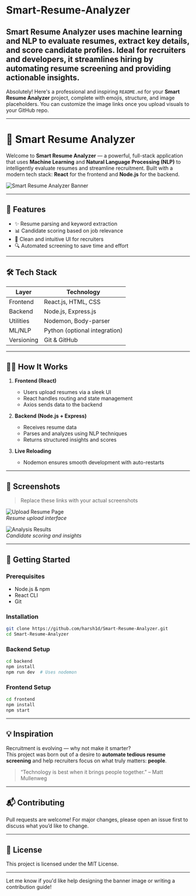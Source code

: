 # Smart-Resume-Analyzer
Smart Resume Analyzer uses machine learning and NLP to evaluate resumes, extract key details, and score candidate profiles. Ideal for recruiters and developers, it streamlines hiring by automating resume screening and providing actionable insights.
---
Absolutely! Here's a professional and inspiring `README.md` for your **Smart Resume Analyzer** project, complete with emojis, structure, and image placeholders. You can customize the image links once you upload visuals to your GitHub repo.

---

# 🧠 Smart Resume Analyzer

Welcome to **Smart Resume Analyzer** — a powerful, full-stack application that uses **Machine Learning** and **Natural Language Processing (NLP)** to intelligently evaluate resumes and streamline recruitment. Built with a modern tech stack: **React** for the frontend and **Node.js** for the backend.

![Smart Resume Analyzer Banner](file:///C:/Users/ndevr/OneDrive/Pictures/Screenshots/new.png)

---

## 🚀 Features

- ✨ Resume parsing and keyword extraction
- 📊 Candidate scoring based on job relevance
- 🧾 Clean and intuitive UI for recruiters
- 🔍 Automated screening to save time and effort

---

## 🛠️ Tech Stack

| Layer       | Technology             |
|------------|------------------------|
| Frontend   | React.js, HTML, CSS    |
| Backend    | Node.js, Express.js    |
| Utilities  | Nodemon, Body-parser   |
| ML/NLP     | Python (optional integration) |
| Versioning | Git & GitHub           |

---

## 🧑‍💻 How It Works

1. **Frontend (React)**  
   - Users upload resumes via a sleek UI  
   - React handles routing and state management  
   - Axios sends data to the backend

2. **Backend (Node.js + Express)**  
   - Receives resume data  
   - Parses and analyzes using NLP techniques  
   - Returns structured insights and scores

3. **Live Reloading**  
   - Nodemon ensures smooth development with auto-restarts

---

## 📸 Screenshots

> Replace these links with your actual screenshots

![Upload Resume Page](https://your-image-link-here.com/upload.png)  
*Resume upload interface*

![Analysis Results](https://your-image-link-here.com/results.png)  
*Candidate scoring and insights*

---

## 🧭 Getting Started

### Prerequisites

- Node.js & npm
- React CLI
- Git

### Installation

```bash
git clone https://github.com/harsh1d/Smart-Resume-Analyzer.git
cd Smart-Resume-Analyzer
```

### Backend Setup

```bash
cd backend
npm install
npm run dev  # Uses nodemon
```

### Frontend Setup

```bash
cd frontend
npm install
npm start
```

---

## 💡 Inspiration

Recruitment is evolving — why not make it smarter?  
This project was born out of a desire to **automate tedious resume screening** and help recruiters focus on what truly matters: **people**.

> “Technology is best when it brings people together.” – Matt Mullenweg

---

## 📬 Contributing

Pull requests are welcome! For major changes, please open an issue first to discuss what you’d like to change.

---

## 📄 License

This project is licensed under the MIT License.

---

Let me know if you'd like help designing the banner image or writing a contribution guide!
